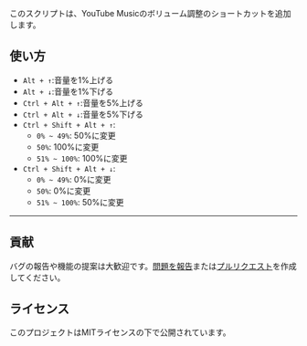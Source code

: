 このスクリプトは、YouTube Musicのボリューム調整のショートカットを追加します。

## 使い方

- `Alt + ↑`:音量を1%上げる
- `Alt + ↓`:音量を1%下げる
- `Ctrl + Alt + ↑`:音量を5%上げる
- `Ctrl + Alt + ↓`:音量を5%下げる
- `Ctrl + Shift + Alt + ↑`:
  - `0% ~ 49%`: 50%に変更
  - `50%`: 100%に変更
  - `51% ~ 100%`: 100%に変更
- `Ctrl + Shift + Alt + ↓`:
  - `0% ~ 49%`: 0%に変更
  - `50%`: 0%に変更
  - `51% ~ 100%`: 50%に変更

---

## 貢献

バグの報告や機能の提案は大歓迎です。[問題を報告](https://github.com/yossy17/youTube-music-volume-control-shortcut/issues)または[プルリクエスト](https://github.com/yossy17/youTube-music-volume-control-shortcut/pulls)を作成してください。

## ライセンス

このプロジェクトはMITライセンスの下で公開されています。
